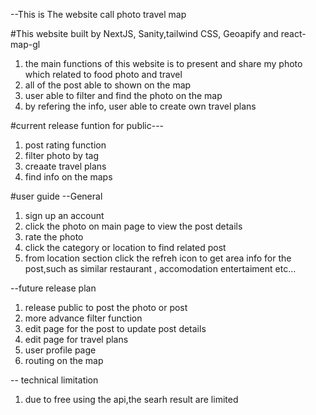 --This is The website call photo travel map

#This website built by NextJS, Sanity,tailwind CSS, Geoapify and react-map-gl
1) the main functions of this website is to present and share my photo which related to food photo and travel
2) all of the post able to shown on the map
3) user able to filter and find the photo on the map
4) by refering the info, user able to create own travel plans

#current release funtion for public---
  1) post rating function
  2) filter photo by tag
  3) creaate travel plans
  4) find info on the maps

#user guide
 --General 
1) sign up an account
2) click the photo on main page to view the post details
3) rate the photo
4) click the category or location to find related post
5) from location section click the refreh icon to get area info for the post,such as similar restaurant , accomodation entertaiment etc...

--future release plan
 1) release public to post the photo or post
 2) more advance filter function
 3) edit page for the post to update post details
 4) edit page for travel plans
 5) user profile page
 6) routing on the map

  
  
-- technical limitation
1) due to free using the api,the searh result are limited
  
    
    

  
